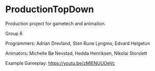 # ProductionTopDown
Production project for gametech and animation.

Group 6

Programmers:
Adrian Drevland,
Sten Rune Lyngmo,
Edvard Helgetun

Animators:
Michelle Bø Nevstad,
Hedda Henriksen,
Nikolai Storslett

Example Gameplay:
https://youtu.be/zMIENUUOeVc
